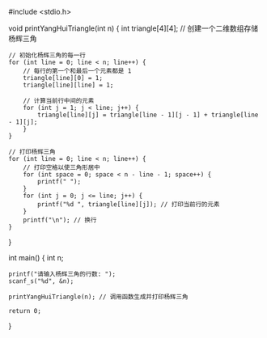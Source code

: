 #include <stdio.h>

void printYangHuiTriangle(int n) {
    int triangle[4][4]; // 创建一个二维数组存储杨辉三角

    // 初始化杨辉三角的每一行
    for (int line = 0; line < n; line++) {
        // 每行的第一个和最后一个元素都是 1
        triangle[line][0] = 1;
        triangle[line][line] = 1;

        // 计算当前行中间的元素
        for (int j = 1; j < line; j++) {
            triangle[line][j] = triangle[line - 1][j - 1] + triangle[line - 1][j];
        }
    }

    // 打印杨辉三角
    for (int line = 0; line < n; line++) {
        // 打印空格以使三角形居中
        for (int space = 0; space < n - line - 1; space++) {
            printf(" ");
        }
        for (int j = 0; j <= line; j++) {
            printf("%d ", triangle[line][j]); // 打印当前行的元素
        }
        printf("\n"); // 换行
    }
}

int main() {
    int n;

    printf("请输入杨辉三角的行数: ");
    scanf_s("%d", &n);

    printYangHuiTriangle(n); // 调用函数生成并打印杨辉三角

    return 0;
}
